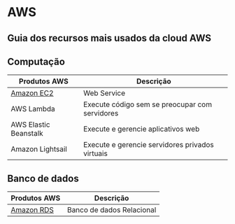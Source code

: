 # AWS

## Guia dos recursos mais usados da cloud AWS

## Computação

Produtos AWS | Descrição
---------    | ------------
[Amazon EC2](https://aws.amazon.com/pt/ec2/?hp=tile&so-exp=below)   | Web Service 
AWS Lambda   | Execute código sem se preocupar com servidores
AWS Elastic Beanstalk  | Execute e gerencie aplicativos web
Amazon Lightsail | Execute e gerencie servidores privados virtuais


## Banco de dados

Produtos AWS | Descrição
----------  | -------------
[Amazon RDS](https://github.com/amaurybsouza/AWS/blob/master/RDS/conceitos.txt) | Banco de dados Relacional


                








